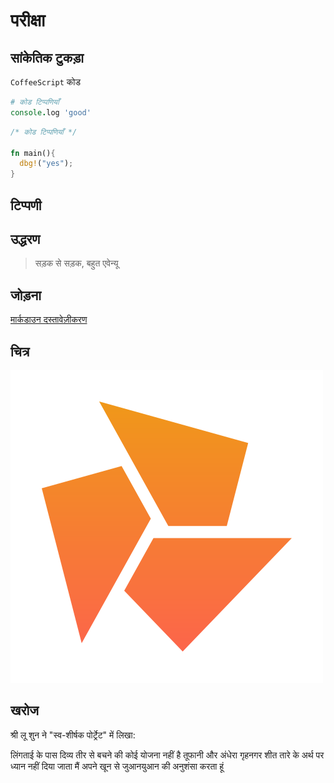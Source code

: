 [Markdown 全局注释]:#

# परीक्षा

## सांकेतिक टुकड़ा

`CoffeeScript` कोड

```coffee
# कोड टिप्पणियाँ
console.log 'good'


```

```rust
/* कोड टिप्पणियाँ */

fn main(){
  dbg!("yes");
}
```

## टिप्पणी

<!-- HTML 注释 --> 

<!-- 多行注释 --> 

## उद्धरण

> सड़क से सड़क, बहुत एवेन्यू

## जोड़ना

[मार्कडाउन दस्तावेज़ीकरण](https://github.com/xxai-art/xxai-art-md)

## चित्र

![xxAI.कला ब्रांड पहचान](https://raw.githubusercontent.com/xxai-art/web/main/file/svg/logo.svg)

## खरोज

श्री लू शुन ने "स्व-शीर्षक पोर्ट्रेट" में लिखा:

  लिंगताई के पास दिव्य तीर से बचने की कोई योजना नहीं है
  तूफानी और अंधेरा गृहनगर
  शीत तारे के अर्थ पर ध्यान नहीं दिया जाता
  मैं अपने खून से जुआनयुआन की अनुशंसा करता हूं


